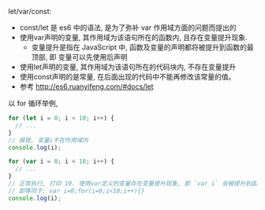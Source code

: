let/var/const:
- const/let 是 es6 中的语法, 是为了弥补 var 作用域方面的问题而提出的
- 使用var声明的变量, 其作用域为该语句所在的函数内, 且存在变量提升现象.
    - 变量提升是指在 JavaScript 中, 函数及变量的声明都将被提升到函数的最顶部, 即 变量可以先使用后声明
- 使用let声明的变量, 其作用域为该语句所在的代码块内, 不存在变量提升
- 使用const声明的是常量, 在后面出现的代码中不能再修改该常量的值。
- 参考 http://es6.ruanyifeng.com/#docs/let

以 for 循环举例,
```js
for (let i = 0; i < 10; i++) {
  // ...
}
// 报错, 变量i不在作用域内
console.log(i);

for (var i = 0; i < 10; i++) {
  // ...
}
// 正常执行, 打印 10. 使用var定义的变量存在变量提升现象, 即 `var i` 会被提升到函数的最顶部, 在整个函数作用域内都有效
// 即等同于: var i=0;for(i=0;i<10;i++){}
console.log(i);
```

